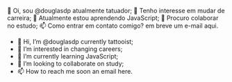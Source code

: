 👋 Oi, sou @douglasdp atualmente tatuador;
👀 Tenho interesse em mudar de carreira;
🌱 Atualmente estou aprendendo JavaScript;
💞️ Procuro colaborar no estudo;
📫 Como entrar em contato comigo? em breve um e-mail aqui.



- 👋 Hi, I’m @douglasdp currently tattooist;
- 👀 I’m interested in changing careers;
- 🌱 I’m currently learning JavaScript;
- 💞️ I’m looking to collaborate on study;
- 📫 How to reach me soon an email here.

<!---
douglasdp/douglasdp is a ✨ special ✨ repository because its `README.md` (this file) appears on your GitHub profile.
You can click the Preview link to take a look at your changes.
--->
